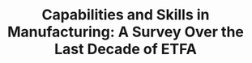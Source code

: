 ---
layout: default
title: "Capabilities and Skills in Manufacturing: A Survey Over the Last Decade of ETFA"
authors: Froschauer, Roman; Köcher, Aljosha; Meixner, Kristof; Schmitt, Siwara; Spitzer, Fabian
publication: 2022 27th IEEE International Conference on Emerging Technologies and Factory Automation (ETFA)
year: 2022
doi: 10.1109/ETFA52439.2022.9921560
---
